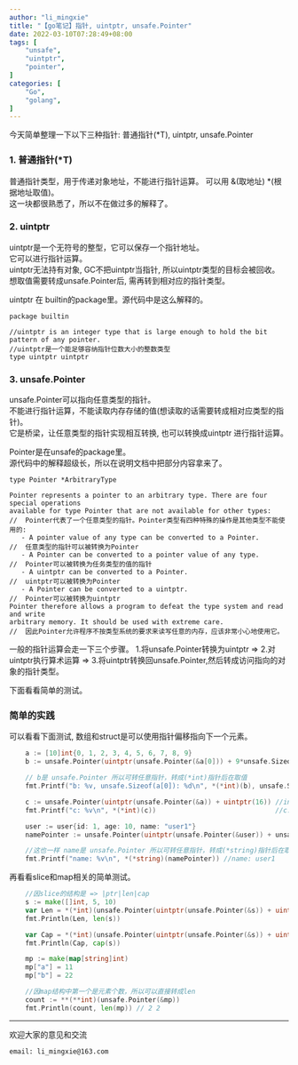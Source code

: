 ```yaml
---
author: "li_mingxie"
title: "【go笔记】指针, uintptr, unsafe.Pointer"
date: 2022-03-10T07:28:49+08:00
tags: [
    "unsafe",
    "uintptr",
    "pointer",
]
categories: [
    "Go",
    "golang",
]
---
```


今天简单整理一下以下三种指针: 普通指针(*T), uintptr, unsafe.Pointer

### 1. 普通指针(*T)

普通指针类型，用于传递对象地址，不能进行指针运算。
可以用 &(取地址) *(根据地址取值)。  
这一块都很熟悉了，所以不在做过多的解释了。

### 2. uintptr

uintptr是一个无符号的整型，它可以保存一个指针地址。  
它可以进行指针运算。  
uintptr无法持有对象, GC不把uintptr当指针, 所以uintptr类型的目标会被回收。  
想取值需要转成unsafe.Pointer后, 需再转到相对应的指针类型。  

uintptr 在 builtin的package里。源代码中是这么解释的。  

```	
package builtin

//uintptr is an integer type that is large enough to hold the bit pattern of any pointer.
//uintptr是一个能足够容纳指针位数大小的整数类型
type uintptr uintptr
```

### 3. unsafe.Pointer

unsafe.Pointer可以指向任意类型的指针。  
不能进行指针运算，不能读取内存存储的值(想读取的话需要转成相对应类型的指针)。  
它是桥梁，让任意类型的指针实现相互转换, 也可以转换成uintptr 进行指针运算。  

Pointer是在unsafe的package里。  
源代码中的解释超级长，所以在说明文档中把部分内容拿来了。

```
type Pointer *ArbitraryType

Pointer represents a pointer to an arbitrary type. There are four special operations
available for type Pointer that are not available for other types:    //  Pointer代表了一个任意类型的指针。Pointer类型有四种特殊的操作是其他类型不能使用的:
   - A pointer value of any type can be converted to a Pointer.       //  任意类型的指针可以被转换为Pointer
   - A Pointer can be converted to a pointer value of any type.       //  Pointer可以被转换为任务类型的值的指针
   - A uintptr can be converted to a Pointer.                         //  uintptr可以被转换为Pointer
   - A Pointer can be converted to a uintptr.                         //  Pointer可以被转换为uintptr
Pointer therefore allows a program to defeat the type system and read and write
arbitrary memory. It should be used with extreme care.                //  因此Pointer允许程序不按类型系统的要求来读写任意的内存，应该非常小心地使用它。
```

一般的指针运算会走一下三个步骤。
1.将unsafe.Pointer转换为uintptr => 2.对uintptr执行算术运算 => 3.将uintptr转换回unsafe.Pointer,然后转成访问指向的对象的指针类型。

下面看看简单的测试。

### 简单的实践

可以看看下面测试, 数组和struct是可以使用指针偏移指向下一个元素。

```go
	a := [10]int{0, 1, 2, 3, 4, 5, 6, 7, 8, 9}
	b := unsafe.Pointer(uintptr(unsafe.Pointer(&a[0])) + 9*unsafe.Sizeof(a[0]))

	// b是 unsafe.Pointer 所以可转任意指针，转成(*int)指针后在取值
	fmt.Printf("b: %v, unsafe.Sizeof(a[0]): %d\n", *(*int)(b), unsafe.Sizeof(a[0])) //b: 9, unsafe.Sizeof(a[0]): 8

	c := unsafe.Pointer(uintptr(unsafe.Pointer(&a)) + uintptr(16)) //int是8位长度 所以16 等于 16/8 挪动了2位，所以下面结果是2
	fmt.Printf("c: %v\n", *(*int)(c))                              //c: 2

	user := user{id: 1, age: 10, name: "user1"}
	namePointer := unsafe.Pointer(uintptr(unsafe.Pointer(&user)) + unsafe.Offsetof(user.name))

	//这也一样 name是 unsafe.Pointer 所以可转任意指针，转成(*string)指针后在取值
	fmt.Printf("name: %v\n", *(*string)(namePointer)) //name: user1
```

再看看slice和map相关的简单测试。

```go
	//因slice的结构是 => |ptr|len|cap
	s := make([]int, 5, 10)
	var Len = *(*int)(unsafe.Pointer(uintptr(unsafe.Pointer(&s)) + uintptr(8))) //挪一个位置是Len
	fmt.Println(Len, len(s))                                                    // 5 5

	var Cap = *(*int)(unsafe.Pointer(uintptr(unsafe.Pointer(&s)) + uintptr(16))) //挪二个位置是CAP
	fmt.Println(Cap, cap(s))                                                     // 10 10

	mp := make(map[string]int)
	mp["a"] = 11
	mp["b"] = 22

	//因map结构中第一个是元素个数，所以可以直接转成len
	count := **(**int)(unsafe.Pointer(&mp))
	fmt.Println(count, len(mp)) // 2 2
```

----------------------------------------------
欢迎大家的意见和交流

`email: li_mingxie@163.com`
